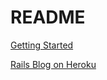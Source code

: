 # README

[Getting Started](http://guides.rubyonrails.org/getting_started.html)

[Rails Blog on Heroku](https://rails-play-ground.herokuapp.com/)

